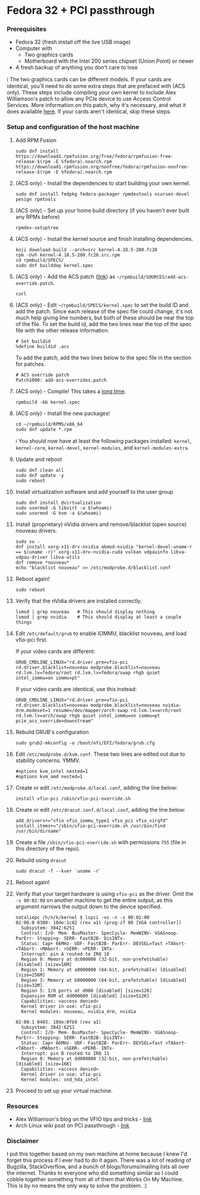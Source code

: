 # Fedora 32 + PCI passthrough


### Prerequisites
- Fedora 32 (fresh install off the live USB image)
- Computer with
  - Two graphics cards
  - Motherboard with the Intel 200 series chipset (Union Point) or newer
- A fresh backup of anything you don't care to lose

:information_source:  The two graphics cards can be different models.  If your cards are identical, you'll need to do some extra steps that are prefaced with (ACS only).  These steps include compiling your own kernel to include Alex Williamson's patch to allow any PCIe device to use Access Control Services.  More information on this patch, why it's necessary, and what it does available [here](https://lkml.org/lkml/2013/5/30/513).  If your cards aren't identical, skip these steps.


### Setup and configuration of the host machine
1. Add RPM Fusion
    ```
    sudo dnf install https://download1.rpmfusion.org/free/fedora/rpmfusion-free-release-$(rpm -E %fedora).noarch.rpm https://download1.rpmfusion.org/nonfree/fedora/rpmfusion-nonfree-release-$(rpm -E %fedora).noarch.rpm
    ```

1. (ACS only) - Install the dependencies to start building your own kernel.
    ```shell
    sudo dnf install fedpkg fedora-packager rpmdevtools ncurses-devel pesign rpmtools
    ```

1. (ACS only) - Set up your home build directory (if you haven't ever built any RPMs before)
    ```shell
    rpmdev-setuptree
    ```

1. (ACS only) - Install the kernel source and finish installing dependencies.
    ```shell
    koji download-build --arch=src kernel-4.18.5-200.fc28
    rpm -Uvh kernel-4.18.5-200.fc28.src.rpm
    cd rpmbuild/SPECS/
    sudo dnf builddep kernel.spec
    ```

1. (ACS only) - Add the ACS patch ([link](acs/add-acs-override.patch)) as `~/rpmbuild/SOURCES/add-acs-override.patch`.
    ```shell
    curl
    ```

1. (ACS only) - Edit `~/rpmbuild/SPECS/kernel.spec` to set the build ID and add the patch.  Since each release of the spec file could change, it's not much help giving line numbers, but both of these should be near the top of the file.  To set the build id, add the two lines near the top of the spec file with the other release information.
    ```
    # Set buildid
    %define buildid .acs
    ```

    To add the patch, add the two lines below to the spec file in the section for patches.
    ```
    # ACS override patch
    Patch1000: add-acs-overrides.patch
    ```

1. (ACS only) - Compile!  This takes a [long time](https://xkcd.com/303/).
    ```shell
    rpmbuild -bb kernel.spec
    ```

1. (ACS only) - Install the new packages!
    ```shell
    cd ~/rpmbuild/RPMS/x86_64
    sudo dnf update *.rpm
    ```

    :information_source:  You should now have at least the following packages installed:  `kernel`, `kernel-core`, `kernel-devel`, `kernel-modules`, and `kernel-modules-extra`.

1. Update and reboot
    ```shell
    sudo dnf clean all
    sudo dnf update -y
    sudo reboot
    ```

1. Install virtualization software and add yourself to the user group
    ```shell
    sudo dnf install @virtualization
    sudo usermod -G libvirt -a $(whoami)
    sudo usermod -G kvm -a $(whoami)
    ```

1. Install (proprietary) nVidia drivers and remove/blacklist (open source) nouveau drivers.
    ```shell
    sudo su -
    dnf install xorg-x11-drv-nvidia akmod-nvidia "kernel-devel-uname-r == $(uname -r)" xorg-x11-drv-nvidia-cuda vulkan vdpauinfo libva-vdpau-driver libva-utils
    dnf remove *nouveau*
    echo "blacklist nouveau" >> /etc/modprobe.d/blacklist.conf
    ```

1. Reboot again!
    ```shell
    sudo reboot
    ```

1. Verify that the nVidia drivers are installed correctly.
    ```shell
    lsmod | grep nouveau   # This should display nothing
    lsmod | grep nvidia    # This should display at least a couple things
    ```

1. Edit `/etc/default/grub` to enable IOMMU, blacklist nouveau, and load vfio-pci first.

    If your video cards are different:
    ```
    GRUB_CMDLINE_LINUX="rd.driver.pre=vfio-pci rd.driver.blacklist=nouveau modprobe.blacklist=nouveau rd.lvm.lv=fedora/root rd.lvm.lv=fedora/swap rhgb quiet intel_iommu=on iommu=pt"
    ```

    If your video cards are identical, use this instead:
    ```
    GRUB_CMDLINE_LINUX="rd.driver.pre=vfio-pci rd.driver.blacklist=nouveau modprobe.blacklist=nouveau nvidia-drm.modeset=1 resume=/dev/mapper/arch-swap rd.lvm.lv=arch/root rd.lvm.lv=arch/swap rhgb quiet intel_iommu=on iommu=pt pcie_acs_override=downstream"
    ```

1. Rebuild GRUB's configuration
    ```shell
    sudo grub2-mkconfig -o /boot/efi/EFI/fedora/grub.cfg
    ```

1. Edit `/etc/modprobe.d/kvm.conf`.  These two lines are edited out due to stability concerns.  YMMV.
    ```
    #options kvm_intel nested=1
    #options kvm_amd nested=1
    ```

1. Create or edit `/etc/modprobe.d/local.conf`, adding the line below:
    ```
    install vfio-pci /sbin/vfio-pci-override.sh
    ```

1. Create or edit `/etc/dracut.conf.d/local.conf`, adding the line below:
    ```
    add_drivers+="vfio vfio_iommu_type1 vfio_pci vfio_virqfd"
    install_items+="/sbin/vfio-pci-override.sh /usr/bin/find /usr/bin/dirname"
    ```

1. Create a file `/sbin/vfio-pci-override.sh` with permissions `755` (file in this directory of the repo).

1. Rebuild using `dracut`
    ```shell
    sudo dracut -f --kver `uname -r`
    ```

1. Reboot again!

1. Verify that your target hardware is using `vfio-pci` as the driver.  Omit the `-s 00:02:00` on another machine to get the entire output, as this argument narrows the output down to the device specified.
    ```shell
    nataliepc /h/n/k/kernel $ lspci -vv -n -s 00:02:00
    02:00.0 0300: 10de:1c82 (rev a1) (prog-if 00 [VGA controller])
      Subsystem: 3842:6251
      Control: I/O- Mem- BusMaster- SpecCycle- MemWINV- VGASnoop- ParErr- Stepping- SERR- FastB2B- DisINTx-
      Status: Cap+ 66MHz- UDF- FastB2B- ParErr- DEVSEL=fast >TAbort- <TAbort- <MAbort- >SERR- <PERR- INTx-
      Interrupt: pin A routed to IRQ 10
      Region 0: Memory at dc000000 (32-bit, non-prefetchable) [disabled] [size=16M]
      Region 1: Memory at a0000000 (64-bit, prefetchable) [disabled] [size=256M]
      Region 3: Memory at b0000000 (64-bit, prefetchable) [disabled] [size=32M]
      Region 5: I/O ports at d000 [disabled] [size=128]
      Expansion ROM at dd000000 [disabled] [size=512K]
      Capabilities: <access denied>
      Kernel driver in use: vfio-pci
      Kernel modules: nouveau, nvidia_drm, nvidia

    02:00.1 0403: 10de:0fb9 (rev a1)
      Subsystem: 3842:6251
      Control: I/O- Mem- BusMaster- SpecCycle- MemWINV- VGASnoop- ParErr- Stepping- SERR- FastB2B- DisINTx-
      Status: Cap+ 66MHz- UDF- FastB2B- ParErr- DEVSEL=fast >TAbort- <TAbort- <MAbort- >SERR- <PERR- INTx-
      Interrupt: pin B routed to IRQ 11
      Region 0: Memory at dd080000 (32-bit, non-prefetchable) [disabled] [size=16K]
      Capabilities: <access denied>
      Kernel driver in use: vfio-pci
      Kernel modules: snd_hda_intel
    ```

1. Proceed to set up your virtual machine.


### Resources
- Alex Williamson's blog on the VFIO tips and tricks - [link](https://vfio.blogspot.com/)
- Arch Linux wiki post on PCI passthrough -  [link](https://wiki.archlinux.org/index.php/PCI_passthrough_via_OVMF)


### Disclaimer
I put this together based on my own machine at home because I knew I'd forget this process if I ever had to do it again.  There was a lot of reading of Bugzilla, StackOverflow, and a bunch of blogs/forums/mailing lists all over the internet.  Thanks to everyone who did something similar so I could cobble together something from all of them that Works On My Machine.  This is by no means the only way to solve the problem.  :)
